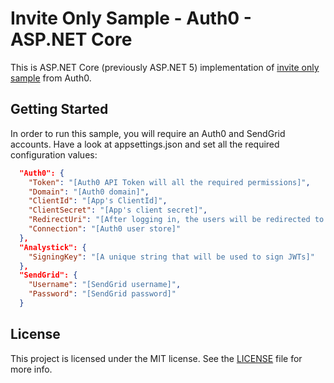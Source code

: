 # Invite Only Sample - Auth0 - ASP.NET Core
This is ASP.NET Core (previously ASP.NET 5) implementation of [invite only sample] from Auth0. 

## Getting Started
In order to run this sample, you will require an Auth0 and SendGrid accounts. Have a look at appsettings.json and set all the required configuration values:

```json
  "Auth0": {
    "Token": "[Auth0 API Token will all the required permissions]",
    "Domain": "[Auth0 domain]",
    "ClientId": "[App's ClientId]",
    "ClientSecret": "[App's client secret]",
    "RedirectUri": "[After logging in, the users will be redirected to this uri]",
    "Connection": "[Auth0 user store]"
  },
  "Analystick": {
    "SigningKey": "[A unique string that will be used to sign JWTs]" 
  },
  "SendGrid": {
    "Username": "[SendGrid username]",
    "Password": "[SendGrid password]"
  }
```

## License
This project is licensed under the MIT license. See the [LICENSE](LICENSE) file for more info.

[invite only sample]: <https://github.com/auth0/auth0-invite-only-sample>
